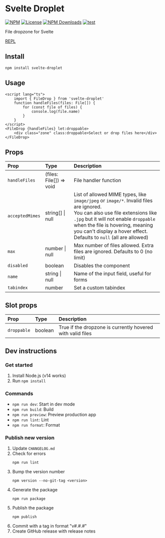 # Svelte Droplet

[![NPM](https://img.shields.io/npm/v/svelte-droplet.svg)](https://npmjs.com/package/svelte-droplet)
[![License](https://img.shields.io/npm/l/svelte-droplet.svg)](LICENSE)
[![NPM Downloads](https://img.shields.io/npm/dm/svelte-droplet.svg)](https://npmjs.com/package/svelte-droplet)
[![test](https://github.com/probablykasper/svelte-droplet/actions/workflows/test.yml/badge.svg)](https://github.com/probablykasper/svelte-droplet/actions/workflows/test.yml)

File dropzone for Svelte

[REPL](https://svelte.dev/repl/961863cf346c474888b658b98dcbf287?version=3.46.4)

## Install

```
npm install svelte-droplet
```

## Usage

```svelte
<script lang="ts">
	import { FileDrop } from 'svelte-droplet'
	function handleFiles(files: File[]) {
		for (const file of files) {
			console.log(file.name)
		}
	}
</script>
<FileDrop {handleFiles} let:droppable>
	<div class="zone" class:droppable>Select or drop files here</div>
</FileDrop>
```

## Props
| Prop            | Type                    | Description           |
| :-------------- | :---------------        | :-------------------- |
| `handleFiles`   | (files: File[]) => void | File handler function |
| `acceptedMimes` | string[] \| null        | List of allowed MIME types, like `image/jpeg` or `image/*`. Invalid files are ignored.<br>You can also use file extensions like `.jpg` but it will not enable `droppable` when the file is hovering, meaning you can't display a hover effect.<br>Defaults to `null` (all are allowed) |
| `max`           | number \| null          | Max number of files allowed. Extra files are ignored. Defaults to 0 (no limit) |
| `disabled`      | boolean                 | Disables the component |
| `name`          | string \| null          | Name of the input field, useful for forms |
| `tabindex`      | number                  | Set a custom tabindex |

## Slot props
| Prop         | Type     | Description   |
| :----------- | :------- | :------------ |
| `droppable`  | boolean  | True if the dropzone is currently hovered with valid files |

## Dev instructions

### Get started

1. Install Node.js (v14 works)
2. Run `npm install`

### Commands

- `npm run dev`: Start in dev mode
- `npm run build`: Build
- `npm run preview`: Preview production app
- `npm run lint`: Lint
- `npm run format`: Format

### Publish new version

1. Update `CHANGELOG.md`
2. Check for errors
	```
	npm run lint
	```
3. Bump the version number
	```
	npm version --no-git-tag <version>
	```
4. Generate the package
	```
	npm run package
	```
5. Publish the package
	```
	npm publish
	```
6. Commit with a tag in format "v#.#.#"
7. Create GitHub release with release notes
